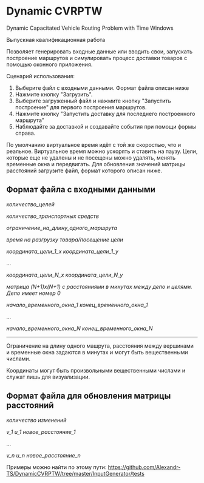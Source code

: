 # Dynamic CVRPTW
Dynamic Capacitated Vehicle Routing Problem with Time Windows

Выпускная квалификационная работа

Позволяет генерировать входные данные или вводить свои, запускать построение маршрутов и симулировать процесс доставки товаров с помощью оконного приложения. 

Сценарий использования:

1) Выберите файл с входными данными. Формат файла описан ниже
2) Нажмите кнопку "Загрузить".
3) Выберите загруженный файл и нажмите кнопку "Запустить построение" для первого построения маршрутов.
4) Нажмите кнопку "Запустить доставку для последнего построенного маршрута"
5) Наблюдайте за доставкой и создавайте события при помощи формы справа.

По умолчанию виртуальное время идёт с той же скоростью, что и реальное. Виртуальное время можно ускорять и ставить на паузу. Цели, которые еще не удалены и не посещены можно удалять, менять временные окна и передвигать. Для обновления значений матрицы расстояний загрузите файл, формат которого описан ниже.

## Формат файла с входными данными

*количество_целей*

*количество_транспортных средств*

*ограничение_на_длину_одного_маршрута*

*время на разгрузку товара/посещение цели*

*координата_цели_1_x координата_цели_1_y*

...

*координата_цели_N_x координата_цели_N_y*

*матрица (N+1)x(N+1) с расстояниями в минутах между депо и целями. Депо имеет номер 0*

*начало_временного_окна_1 конец_временного_окна_1*

...

*начало_временного_окна_N конец_временного_окна_N*

--------------------------------

Ограничение на длину одного машрута, расстояния между вершинами и временные окна задаются в минутах и могут быть вещественными числами.

Координаты могут быть произвольными вещественными числами и служат лишь для визуализации.

## Формат файла для обновления матрицы расстояний

*количество изменений*

*v_1 u_1 новое_расстояние_1*

...

*v_n u_n новое_расстояние_n*

Примеры можно найти по этому пути: https://github.com/Alexandr-TS/DynamicCVRPTW/tree/master/InputGenerator/tests